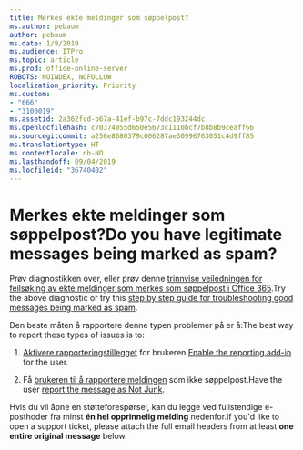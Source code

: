 ```yaml
---
title: Merkes ekte meldinger som søppelpost?
ms.author: pebaum
author: pebaum
ms.date: 1/9/2019
ms.audience: ITPro
ms.topic: article
ms.prod: office-online-server
ROBOTS: NOINDEX, NOFOLLOW
localization_priority: Priority
ms.custom:
- "666"
- "3100019"
ms.assetid: 2a362fcd-b67a-41ef-b97c-7ddc193244dc
ms.openlocfilehash: c70374055d650e5673c1110bcf7b8b8b9ceaff66
ms.sourcegitcommit: a256e8680379c006287ae30996763051c4d9ff85
ms.translationtype: HT
ms.contentlocale: nb-NO
ms.lasthandoff: 09/04/2019
ms.locfileid: "36740402"
---
```

# <a name="do-you-have-legitimate-messages-being-marked-as-spam"></a><span data-ttu-id="cb4c1-102">Merkes ekte meldinger som søppelpost?</span><span class="sxs-lookup"><span data-stu-id="cb4c1-102">Do you have legitimate messages being marked as spam?</span></span>

<span data-ttu-id="cb4c1-103">Prøv diagnostikken over, eller prøv denne [trinnvise veiledningen for feilsøking av ekte meldinger som merkes som søppelpost i Office 365](https://docs.microsoft.com/office365/securitycompliance/prevent-email-from-being-marked-as-spam-0).</span><span class="sxs-lookup"><span data-stu-id="cb4c1-103">Try the above diagnostic or try this [step by step guide for troubleshooting good messages being marked as spam](https://docs.microsoft.com/office365/securitycompliance/prevent-email-from-being-marked-as-spam-0).</span></span>
  
<span data-ttu-id="cb4c1-104">Den beste måten å rapportere denne typen problemer på er å:</span><span class="sxs-lookup"><span data-stu-id="cb4c1-104">The best way to report these types of issues is to:</span></span>
  
1. <span data-ttu-id="cb4c1-105">[Aktivere rapporteringstillegget](https://docs.microsoft.com/office365/securitycompliance/enable-the-report-message-add-in) for brukeren.</span><span class="sxs-lookup"><span data-stu-id="cb4c1-105">[Enable the reporting add-in](https://docs.microsoft.com/office365/securitycompliance/enable-the-report-message-add-in) for the user.</span></span>

2. <span data-ttu-id="cb4c1-106">Få [brukeren til å rapportere meldingen](https://support.office.com/article/use-the-report-message-add-in-b5caa9f1-cdf3-4443-af8c-ff724ea719d2) som ikke søppelpost.</span><span class="sxs-lookup"><span data-stu-id="cb4c1-106">Have the user [report the message as Not Junk](https://support.office.com/article/use-the-report-message-add-in-b5caa9f1-cdf3-4443-af8c-ff724ea719d2).</span></span>

<span data-ttu-id="cb4c1-107">Hvis du vil åpne en støtteforespørsel, kan du legge ved fullstendige e-posthoder fra minst **én hel opprinnelig melding** nedenfor.</span><span class="sxs-lookup"><span data-stu-id="cb4c1-107">If you'd like to open a support ticket, please attach the full email headers from at least **one entire original message** below.</span></span>
  